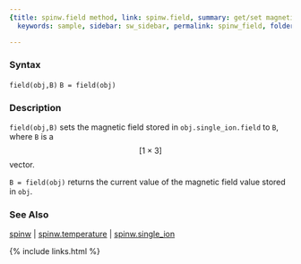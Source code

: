 ```yaml
---
{title: spinw.field method, link: spinw.field, summary: get/set magnetic field value,
  keywords: sample, sidebar: sw_sidebar, permalink: spinw_field, folder: spinw, mathjax: 'true'}

---
```

  
### Syntax
  
`field(obj,B)`
`B = field(obj)`
  
### Description
  
`field(obj,B)` sets the magnetic field stored in `obj.single_ion.field`
to `B`, where `B` is a $$[1\times 3]$$ vector.
   
`B = field(obj)` returns the current value of the magnetic field value
stored in `obj`.
   
### See Also
  
[spinw](spinw) \| [spinw.temperature](spinw_temperature) \| [spinw.single_ion](spinw_single_ion)
 

{% include links.html %}
